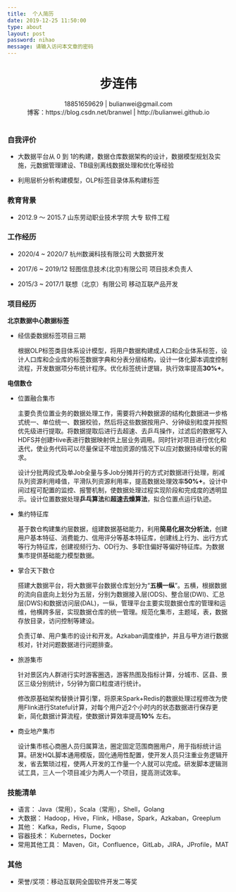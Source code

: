 ```yaml
---
title:  个人简历
date: 2019-12-25 11:50:00
type: about
layout: post
password: nihao
message: 请输入访问本文章的密码
---
```


<h1 align="center">步连伟</h1>
<div align="center">18851659629 | bulianwei@gmail.com</div>
<div align="center">博客：https://blog.csdn.net/branwel | http://bulianwei.github.io </div>
<br/>

### 自我评价

- 大数据平台从 0 到 1的构建，数据仓库数据架构的设计，数据模型规划及实施，元数据管理建设、TB级别离线数据处理和优化等经验

- 利用层析分析构建模型，OLP标签目录体系构建标签

  


### 教育背景

- 2012.9 ～ 2015.7		山东劳动职业技术学院	大专	软件工程	

### 工作经历

- 2020/4 ~ 2020/7	杭州数澜科技有限公司	大数据开发

- 2017/6 ~ 2019/12	轻图信息技术(北京)有限公司	项目技术负责人

- 2015/3 ~ 2017/1	联想（北京）有限公司	移动互联产品开发


### 项目经历

 **北京数据中心数据标签**

- 经信委数据标签项目三期

  根据OLP标签类目体系设计模型，将用户数据构建成人口和企业体系标签，设计人口库和企业库的标签数据字典和分表分层结构，设计一体化脚本调度控制流程，开发数据项分布统计程序。优化标签统计逻辑，执行效率提高**30%+**。

**电信数仓**	

- 位置融合集市

  主要负责位置业务的数据处理工作，需要将六种数据源的结构化数据进一步格式统一、单位统一、数据校验，然后将这些数据按用户、分钟级别粒度并按照优先级进行提取。将数据提取后进行去超速、去乒乓操作，过滤后的数据写入HDFS并创建Hive表进行数据映射供上层业务调用。同时针对项目进行优化和迭代，使业务代码可以尽量保证不增加资源的情况下以应对数据持续增长的需求。
  
  设计分批两段式及单Job全量与多Job分摊并行的方式对数据进行处理，削减队列资源利用峰值，平滑队列资源利用率，提高数据处理效率**50%+**。设计中间过程可配置的监控、报警机制，使数据处理过程实现阶段和完成度的透明显示。设计位置数据处理**乒乓算法**和**超速去燥算法**，拟合位置点运行轨迹。

- 集约特征库

  基于数仓构建集约层数据，组建数据基础能力，利用**简易化层次分析法**，创建用户基本特征、消费能力、信用评分等基本特征库，创建线上行为、出行方式等行为特征库，创建视频行为、OD行为、多职住偏好等偏好特征库。为数据集市提供基础能力模型数据。


- 掌合天下数仓

  搭建大数据平台，将大数据平台数据仓库划分为“**五横一纵**”。五横，根据数据的流向自底向上划分为五层，分别为数据接入层(ODS)、整合层(DWI)、汇总 层(DWS)和数据访问层(DAL)，一纵，管理平台主要实现数据仓库的管理和运维，他横跨多层，实现数据仓库的统一管理。规范化集市，主题域，表，数据存放目录，访问控制等建设。
  
  负责订单、用户集市的设计和开发。Azkaban调度维护，并且与甲方进行数据核对，针对问题数据进行问题排查。

- 旅游集市

  针对景区内人群进行实时游客圈选，游客热图及指标计算，分城市、区县、景区三级分别统计，5分钟为窗口粒度进行统计。

  修改原基础架构替换计算引擎，将原来Spark+Redis的数据处理过程修改为使用Flink进行Stateful计算，对每个用户近2个小时内的状态数据进行保存更新，简化数据计算流程，使数据计算效率提高**10%** 左右。

- 商业地产集市

  设计集市核心商圈人员归属算法，圈定固定范围商圈用户，用于指标统计运算。研发HQL脚本通用模版，固化通用性配置，使开发人员只注重业务逻辑开发，省去繁琐过程，使两人开发的工作量一个人就可以完成。研发脚本逻辑测试工具，三人一个项目减少为两人一个项目，提高测试效率。


### 技能清单

- 语言：
	Java（常用），Scala（常用），Shell，Golang	
- 大数据：
	Hadoop，Hive，Flink，HBase，Spark，Azkaban，Greeplum
- 其他：
	Kafka，Redis，Flume，Sqoop
- 容器技术：
	Kubernetes，Docker
- 常用其他工具：
	Maven，Git，Confluence，GitLab，JIRA，JProfile，MAT


### 其他

- 荣誉/奖项：移动互联网全国软件开发二等奖
